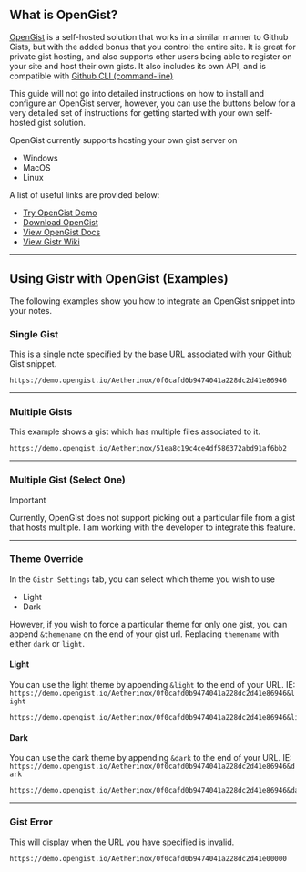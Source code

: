 
## What is OpenGist?
[OpenGist](https://github.com/thomiceli/opengist) is a self-hosted solution that works in a similar manner to Github Gists, but with the added bonus that you control the entire site. It is great for private gist hosting, and also supports other users being able to register on your site and host their own gists. It also includes its own API, and is compatible with [Github CLI (command-line)](https://cli.github.com/)

This guide will not go into detailed instructions on how to install and configure an OpenGist server, however, you can use the buttons below for a very detailed set of instructions for getting started with your own self-hosted gist solution.

OpenGist currently supports hosting your own gist server on

- Windows
- MacOS
- Linux

A list of useful links are provided below:
- [Try OpenGist Demo](https://demo.opengist.io/all)
- [Download OpenGist](https://github.com/thomiceli/opengist/releases)
- [View OpenGist Docs](https://github.com/thomiceli/opengist/blob/master/docs/index.md)
- [View Gistr Wiki](https://github.com/Aetherinox/obsidian-gistr/wiki)



---


## Using Gistr with OpenGist (Examples)
The following examples show you how to integrate an OpenGist snippet into your notes.

### Single Gist
This is a single note specified by the base URL associated with your Github Gist snippet.
```gistr
https://demo.opengist.io/Aetherinox/0f0cafd0b9474041a228dc2d41e86946
```



---


### Multiple Gists
This example shows a gist which has multiple files associated to it.

```gistr
https://demo.opengist.io/Aetherinox/51ea8c19c4ce4df586372abd91af6bb2
```


---


### Multiple Gist (Select One)

> [!IMPORTANT]
> Currently, OpenGIst does not support picking out a particular file from a gist that hosts multiple. I am working with the developer to integrate this feature.



---


### Theme Override
In the `Gistr Settings` tab, you can select which theme you wish to use
- Light
- Dark

However, if you wish to force a particular theme for only one gist, you can append `&themename` on the end of your gist url. Replacing `themename` with either `dark` or `light`.

#### Light
You can use the light theme by appending `&light` to the end of your URL.
IE: `https://demo.opengist.io/Aetherinox/0f0cafd0b9474041a228dc2d41e86946&light`
```gistr
https://demo.opengist.io/Aetherinox/0f0cafd0b9474041a228dc2d41e86946&light
```


#### Dark
You can use the dark theme by appending `&dark` to the end of your URL.
IE: `https://demo.opengist.io/Aetherinox/0f0cafd0b9474041a228dc2d41e86946&dark`
```gistr
https://demo.opengist.io/Aetherinox/0f0cafd0b9474041a228dc2d41e86946&dark
```



---


### Gist Error
This will display when the URL you have specified is invalid.
```gistr
https://demo.opengist.io/Aetherinox/0f0cafd0b9474041a228dc2d41e00000
```

